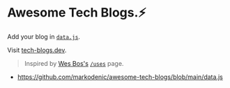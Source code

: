 # Awesome Tech Blogs.⚡

Add your blog in [`data.js`](./data.js).

Visit [tech-blogs.dev](https://tech-blogs.dev/).

> Inspired by [Wes Bos's](https://wesbos.com/) [`/uses`](https://uses.tech/) page.

- https://github.com/markodenic/awesome-tech-blogs/blob/main/data.js
